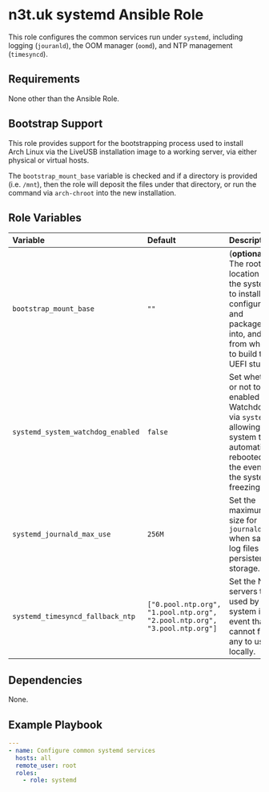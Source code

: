 # n3t.uk systemd Ansible Role

This role configures the common services run under `systemd`, including logging
(`jouranld`), the OOM manager (`oomd`), and NTP management (`timesyncd`).

## Requirements

None other than the Ansible Role.

## Bootstrap Support

This role provides support for the bootstrapping process used to install Arch
Linux via the LiveUSB installation image to a working server, via either
physical or virtual hosts.

The `bootstrap_mount_base` variable is checked and if a directory is provided
(i.e. `/mnt`), then the role will deposit the files under that directory, or run
the command via `arch-chroot` into the new installation.

## Role Variables

| Variable                          | Default                                                                    | Description                                                                                                                                     |
| :-------------------------------- | :------------------------------------------------------------------------- | :---------------------------------------------------------------------------------------------------------------------------------------------- |
| `bootstrap_mount_base`            | `""`                                                                       | (**optional**) The root location of the system to install the configuration and packages into, and from which to build the UEFI stubs.          |
| `systemd_system_watchdog_enabled` | `false`                                                                    | Set whether or not to enabled the Watchdog via `systemd`, allowing the system to be automatically rebooted in the event of the system freezing. |
| `systemd_journald_max_use`        | `256M`                                                                     | Set the maximum size for `journald` when saving log files to persistent storage.                                                                |
| `systemd_timesyncd_fallback_ntp`  | `["0.pool.ntp.org", "1.pool.ntp.org", "2.pool.ntp.org", "3.pool.ntp.org"]` | Set the NTP servers to be used by the system in the event that it cannot find any to use locally.                                               |

## Dependencies

None.

## Example Playbook

```yaml
---
- name: Configure common systemd services
  hosts: all
  remote_user: root
  roles:
    - role: systemd
```
